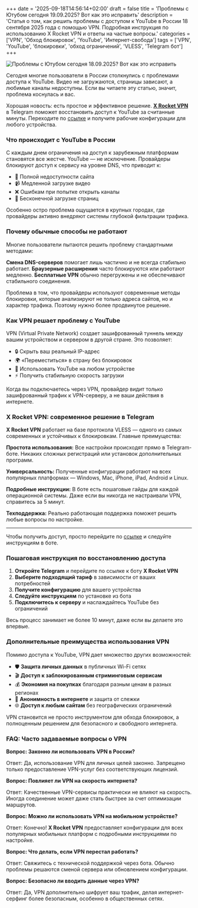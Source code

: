 +++
date = '2025-09-18T14:56:14+02:00'
draft = false
title = 'Проблемы с Ютубом сегодня 19.09.2025? Вот как это исправить'
description = 'Статья о том, как решить проблемы с доступом к YouTube в России 18 сентября 2025 года с помощью VPN. Подробная инструкция по использованию X Rocket VPN и ответы на частые вопросы.'
categories = ['VPN', 'Обход блокировок', 'YouTube', 'Интернет-свобода']
tags = ['VPN', 'YouTube', 'блокировки', 'обход ограничений', 'VLESS', 'Telegram бот']
+++

![Проблемы с Ютубом сегодня 18.09.2025? Вот как это исправить](https://imagestoring.fra1.cdn.digitaloceanspaces.com/503a14fb-1547-4e3d-a4c3-724714ee016d.png)


Сегодня многие пользователи в России столкнулись с проблемами доступа к YouTube. Видео не загружаются, страницы зависают, а любимые каналы недоступны. Если вы читаете эту статью, значит, проблема коснулась и вас.


Хорошая новость: есть простое и эффективное решение. [**X Rocket VPN**](https://t.me/X_Rocket_VPN_bot?start=ref-b-2) в Telegram поможет восстановить доступ к YouTube за считанные минуты. Переходите по [ссылке](https://t.me/X_Rocket_VPN_bot?start=ref-b-2) и получите рабочие конфигурации для любого устройства.


### Что происходит с YouTube в России

С каждым днем ограничения на доступ к зарубежным платформам становятся все жестче. YouTube — не исключение. Провайдеры блокируют доступ к сервису на уровне DNS, что приводит к:

- 🚫 Полной недоступности сайта
- 📹 Медленной загрузке видео
- ❌ Ошибкам при попытке открыть каналы
- 🔄 Бесконечной загрузке страниц


Особенно остро проблема ощущается в крупных городах, где провайдеры активно внедряют системы глубокой фильтрации трафика.

### Почему обычные способы не работают

Многие пользователи пытаются решить проблему стандартными методами:

**Смена DNS-серверов** помогает лишь частично и не всегда стабильно работает. **Браузерные расширения** часто блокируются или работают медленно. **Бесплатные VPN** обычно перегружены и не обеспечивают стабильного соединения.


Проблема в том, что провайдеры используют современные методы блокировки, которые анализируют не только адреса сайтов, но и характер трафика. Поэтому нужно более продвинутое решение.

### Как VPN решает проблему с YouTube

VPN (Virtual Private Network) создает зашифрованный туннель между вашим устройством и сервером в другой стране. Это позволяет:

- 🔒 Скрыть ваш реальный IP-адрес
- 🌍 «Переместиться» в страну без блокировок
- 📱 Использовать YouTube на любом устройстве
- ⚡ Получить стабильную скорость загрузки


Когда вы подключаетесь через VPN, провайдер видит только зашифрованный трафик к VPN-серверу, а не ваши действия в интернете.

### X Rocket VPN: современное решение в Telegram

**X Rocket VPN** работает на базе протокола VLESS — одного из самых современных и устойчивых к блокировкам. Главные преимущества:

**Простота использования:** Все настройки происходят прямо в Telegram-боте. Никаких сложных регистраций или установок дополнительных программ.

**Универсальность:** Полученные конфигурации работают на всех популярных платформах — Windows, Mac, iPhone, iPad, Android и Linux.

**Подробные инструкции:** В боте есть пошаговые гайды для каждой операционной системы. Даже если вы никогда не настраивали VPN, справитесь за 5 минут.

**Техподдержка:** Реально работающая поддержка поможет решить любые вопросы по настройке.


---


Чтобы получить доступ, просто перейдите по [ссылке](https://t.me/X_Rocket_VPN_bot?start=ref-b-2) и следуйте инструкциям в боте.

### Пошаговая инструкция по восстановлению доступа

1. **Откройте Telegram** и перейдите по ссылке к боту **X Rocket VPN**
2. **Выберите подходящий тариф** в зависимости от ваших потребностей
3. **Получите конфигурацию** для вашего устройства
4. **Следуйте инструкциям** по установке из бота
5. **Подключитесь к серверу** и наслаждайтесь YouTube без ограничений


Весь процесс занимает не более 10 минут, даже если вы делаете это впервые.

### Дополнительные преимущества использования VPN

Помимо доступа к YouTube, VPN дает множество других возможностей:

- 🛡️ **Защита личных данных** в публичных Wi-Fi сетях
- 🎬 **Доступ к заблокированным стриминговым сервисам**
- 💰 **Экономия на покупках** благодаря разным ценам в разных регионах
- 🔐 **Анонимность в интернете** и защита от слежки
- 🌐 **Доступ к любым сайтам** без географических ограничений


VPN становится не просто инструментом для обхода блокировок, а полноценным решением для безопасного и свободного интернета.

### FAQ: Часто задаваемые вопросы о VPN

**Вопрос: Законно ли использовать VPN в России?**

Ответ: Да, использование VPN для личных целей законно. Запрещено только предоставление VPN-услуг без соответствующих лицензий.

**Вопрос: Повлияет ли VPN на скорость интернета?**

Ответ: Качественные VPN-сервисы практически не влияют на скорость. Иногда соединение может даже стать быстрее за счет оптимизации маршрутов.

**Вопрос: Можно ли использовать VPN на мобильном устройстве?**

Ответ: Конечно! **X Rocket VPN** предоставляет конфигурации для всех популярных мобильных платформ с подробными инструкциями по настройке.

**Вопрос: Что делать, если VPN перестал работать?**

Ответ: Свяжитесь с технической поддержкой через бота. Обычно проблемы решаются сменой сервера или обновлением конфигурации.

**Вопрос: Безопасно ли вводить данные через VPN?**

Ответ: Да, VPN дополнительно шифрует ваш трафик, делая интернет-серфинг более безопасным, особенно в общественных сетях.